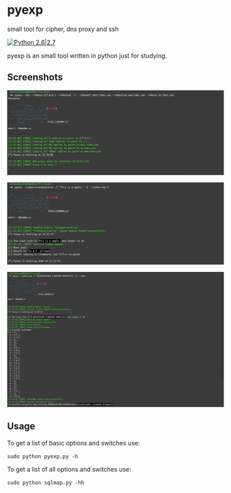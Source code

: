 # pyexp

small tool for cipher, dns proxy and ssh

[![Python 2.6|2.7](https://img.shields.io/badge/python-2.6|2.7-yellow.svg)](https://www.python.org/)

pyexp is an small tool written in python just for studying.

Screenshots
----

![Screenshot](https://raw.githubusercontent.com/SevieZhou/pyexp/master/image/3.png)

![Screenshot](https://raw.githubusercontent.com/SevieZhou/pyexp/master/image/4.png)

![Screenshot](https://raw.githubusercontent.com/SevieZhou/pyexp/master/image/5.png)

Usage
----

To get a list of basic options and switches use:

    sudo python pyexp.py -h

To get a list of all options and switches use:

    sudo python sqlmap.py -hh